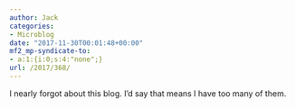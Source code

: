 ```yaml
---
author: Jack
categories:
- Microblog
date: "2017-11-30T00:01:48+00:00"
mf2_mp-syndicate-to:
- a:1:{i:0;s:4:"none";}
url: /2017/368/
---
```

I nearly forgot about this blog. I&#8217;d say that means I have too many of them.